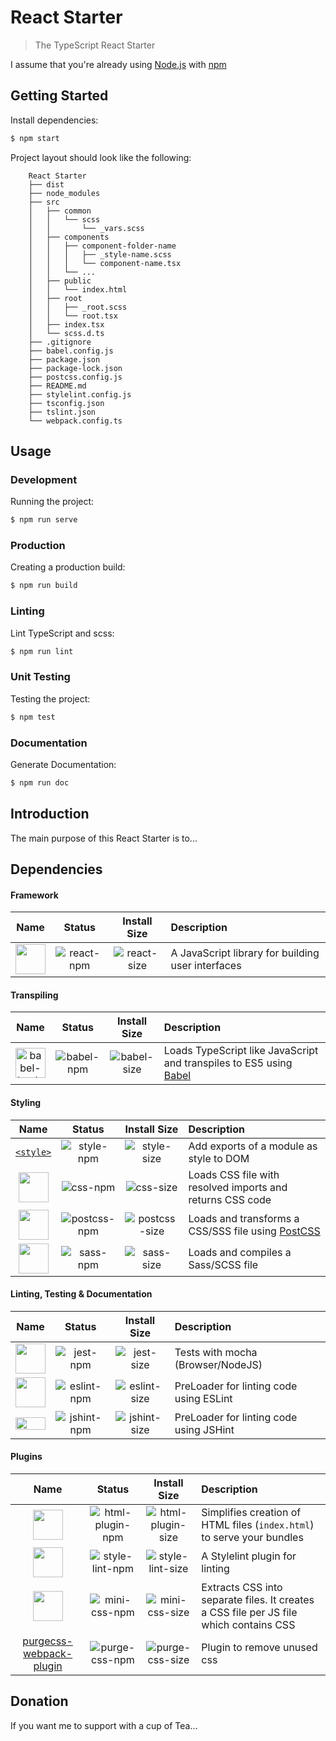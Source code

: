 # React Starter

> The TypeScript React Starter

I assume that you're already using [Node.js](https://nodejs.org/) with [npm](https://www.npmjs.com/)

## Getting Started

Install dependencies:
```bash
$ npm start
```

Project layout should look like the following:

```text
	React Starter
	├── dist
	├── node_modules
	├── src
	│	├── common
	│	│	└── scss
	│	│		└── _vars.scss
	│	├── components
	│	│	├── component-folder-name
	│	│	│	├── _style-name.scss
	│	│	│	└── component-name.tsx
	│	│	└── ...
	│	├── public
	│	│	└── index.html
	│	├── root
	│	│	├── _root.scss
	│	│	└── root.tsx
	│	├── index.tsx
	│	└── scss.d.ts
	├── .gitignore
	├── babel.config.js
	├── package.json
	├── package-lock.json
	├── postcss.config.js
	├── README.md
	├── stylelint.config.js
	├── tsconfig.json
	├── tslint.json
	└── webpack.config.ts
```

## Usage

### Development

Running the project:
```bash
$ npm run serve
```

### Production

Creating a production build:
```bash
$ npm run build
```

### Linting

Lint TypeScript and scss:
```bash
$ npm run lint
```

### Unit Testing

Testing the project:
```bash
$ npm test
```

### Documentation

Generate Documentation:
```bash
$ npm run doc
```

## Introduction

The main purpose of this React Starter is to...

## Dependencies

#### Framework

|Name|Status|Install Size|Description|
|:--:|:----:|:----------:|:----------|
|<a href="https://github.com/facebook/react"><img width="48" height="48" src="https://cdn.worldvectorlogo.com/logos/react.svg"></a>|![react-npm]|![react-size]|A JavaScript library for building user interfaces|


[react-npm]: https://img.shields.io/npm/v/react.svg
[react-size]: https://packagephobia.now.sh/badge?p=react

#### Transpiling

|Name|Status|Install Size|Description|
|:--:|:----:|:----------:|:----------|
|<a href="https://github.com/babel/babel-loader"><img width="48" height="48" title="babel-loader" src="https://worldvectorlogo.com/logos/babel-10.svg"></a>|![babel-npm]|![babel-size]|Loads TypeScript like JavaScript and transpiles to ES5 using <a href="https://github.com/babel/babel">Babel</a>|


[babel-npm]: https://img.shields.io/npm/v/babel-loader.svg
[babel-size]: https://packagephobia.now.sh/badge?p=babel-loader

#### Styling

|Name|Status|Install Size|Description|
|:--:|:----:|:----------:|:----------|
|<a href="https://github.com/webpack/style-loader">`<style>`</a>|![style-npm]|![style-size]|Add exports of a module as style to DOM|
|<a href="https://github.com/webpack/css-loader"><img width="48" height="48" src="https://worldvectorlogo.com/logos/css-3.svg"></a>|![css-npm]|![css-size]|Loads CSS file with resolved imports and returns CSS code|
|<a href="https://github.com/postcss/postcss-loader"><img width="48" height="48" src="https://worldvectorlogo.com/logos/postcss.svg"></a>|![postcss-npm]|![postcss-size]|Loads and transforms a CSS/SSS file using [PostCSS](http://postcss.org)|
|<a href="https://github.com/jtangelder/sass-loader"><img width="48" height="48" src="https://worldvectorlogo.com/logos/sass-1.svg"></a>|![sass-npm]|![sass-size]|Loads and compiles a Sass/SCSS file|


[style-npm]: https://img.shields.io/npm/v/style-loader.svg
[style-size]: https://packagephobia.now.sh/badge?p=style-loader
[css-npm]: https://img.shields.io/npm/v/css-loader.svg
[css-size]: https://packagephobia.now.sh/badge?p=css-loader
[postcss-npm]: https://img.shields.io/npm/v/postcss-loader.svg
[postcss-size]: https://packagephobia.now.sh/badge?p=postcss-loader
[sass-npm]: https://img.shields.io/npm/v/sass-loader.svg
[sass-size]: https://packagephobia.now.sh/badge?p=sass-loader

#### Linting, Testing & Documentation

|Name|Status|Install Size|Description|
|:--:|:----:|:----------:|:----------|
|<a href="https://github.com/webpack/mocha-loader"><img width="48" height="48" src="https://worldvectorlogo.com/logos/mocha.svg"></a>|![jest-npm]|![jest-size]|Tests with mocha (Browser/NodeJS)|
|<a href="https://github.com/MoOx/eslint-loader"><img width="48" height="48" src="https://worldvectorlogo.com/logos/eslint.svg"></a>|![eslint-npm]|![eslint-size]|PreLoader for linting code using ESLint|
|<a href="https://github.com/webpack-contrib/jshint-loader"><img width="48" height="20.64" src="http://jshint.com/res/jshint-dark.png"></a>|![jshint-npm]|![jshint-size]|PreLoader for linting code using JSHint|

[jest-npm]: https://img.shields.io/npm/v/mocha-loader.svg
[jest-size]: https://packagephobia.now.sh/badge?p=mocha-loader
[eslint-npm]: https://img.shields.io/npm/v/eslint-loader.svg
[eslint-size]: https://packagephobia.now.sh/badge?p=eslint-loader
[jshint-npm]: https://img.shields.io/npm/v/jshint-loader.svg
[jshint-size]: https://packagephobia.now.sh/badge?p=jshint-loader
[jscs-npm]: https://img.shields.io/npm/v/jscs-loader.svg
[jscs-size]: https://packagephobia.now.sh/badge?p=jscs-loader

#### Plugins

|Name|Status|Install Size|Description|
|:--:|:----:|:----------:|:----------|
|<a href="https://github.com/ampedandwired/html-webpack-plugin"><img width="48" height="48" src="https://cdn.worldvectorlogo.com/logos/html-5.svg"></a>|![html-plugin-npm]|![html-plugin-size]|Simplifies creation of HTML files (`index.html`) to serve your bundles|
|<a href="https://github.com/webpack-contrib/stylelint-webpack-plugin"><img width="48" height="48" src="https://cdn.worldvectorlogo.com/logos/stylelint.svg"></a>|![style-lint-npm]|![style-lint-size]|A Stylelint plugin for linting|
|<a href="https://github.com/webpack-contrib/mini-css-extract-plugin"><img width="48" height="48" src="https://cdn.worldvectorlogo.com/logos/css-3.svg"></a>|![mini-css-npm]|![mini-css-size]|Extracts CSS into separate files. It creates a CSS file per JS file which contains CSS|
|[purgecss-webpack-plugin][purge-css]|![purge-css-npm]|![purge-css-size]|Plugin to remove unused css|


[html-plugin-npm]: https://img.shields.io/npm/v/html-webpack-plugin.svg
[html-plugin-size]: https://packagephobia.now.sh/badge?p=html-webpack-plugin
[style-lint-npm]: https://img.shields.io/npm/v/stylelint-webpack-plugin.svg
[style-lint-size]: https://packagephobia.now.sh/badge?p=stylelint-webpack-plugin
[mini-css-npm]: https://img.shields.io/npm/v/mini-css-extract-plugin.svg
[mini-css-size]: https://packagephobia.now.sh/badge?p=mini-css-extract-plugin
[purge-css]: https://github.com/FullHuman/purgecss-webpack-plugin
[purge-css-npm]: https://img.shields.io/npm/v/purgecss-webpack-plugin.svg
[purge-css-size]: https://packagephobia.now.sh/badge?p=purgecss-webpack-plugin

## Donation

If you want me to support with a cup of Tea...